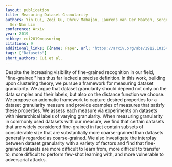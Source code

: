 ```yaml
---
layout: publication
title: Measuring Dataset Granularity
authors: Yin Cui, Zeqi Gu, Dhruv Mahajan, Laurens van Der Maaten, Serge Belongie,
  Ser-Nam Lim
conference: Arxiv
year: 2019
bibkey: cui2019measuring
citations: 9
additional_links: [{name: Paper, url: 'https://arxiv.org/abs/1912.10154'}]
tags: ["Datasets"]
short_authors: Cui et al.
---
```

Despite the increasing visibility of fine-grained recognition in our field,
"fine-grained'' has thus far lacked a precise definition. In this work,
building upon clustering theory, we pursue a framework for measuring dataset
granularity. We argue that dataset granularity should depend not only on the
data samples and their labels, but also on the distance function we choose. We
propose an axiomatic framework to capture desired properties for a dataset
granularity measure and provide examples of measures that satisfy these
properties. We assess each measure via experiments on datasets with
hierarchical labels of varying granularity. When measuring granularity in
commonly used datasets with our measure, we find that certain datasets that are
widely considered fine-grained in fact contain subsets of considerable size
that are substantially more coarse-grained than datasets generally regarded as
coarse-grained. We also investigate the interplay between dataset granularity
with a variety of factors and find that fine-grained datasets are more
difficult to learn from, more difficult to transfer to, more difficult to
perform few-shot learning with, and more vulnerable to adversarial attacks.